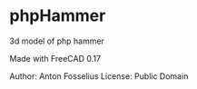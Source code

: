 # phpHammer
3d model of php hammer

Made with FreeCAD 0.17

Author: Anton Fosselius
License: Public Domain
